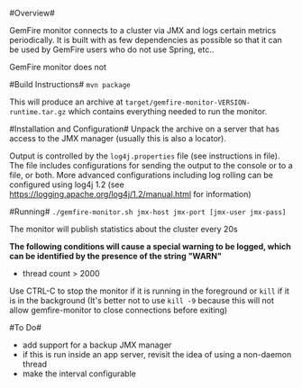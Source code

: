 #Overview#

GemFire monitor  connects to a cluster via JMX and logs certain metrics 
periodically.  It is built with as few dependencies as possible so that it can
be used by GemFire users who do not use Spring, etc..

GemFire monitor does not 

#Build Instructions#
`mvn package`

This will produce an archive at `target/gemfire-monitor-VERSION-runtime.tar.gz`
which contains everything needed to run the monitor.

#Installation and Configuration#
Unpack the archive on a server that has access to the JMX manager 
(usually this is also a locator).

Output is controlled by the `log4j.properties` file (see instructions in file).
The file includes configurations for sending the output to the console or 
to a file, or both.  More advanced configurations including log rolling can
be configured using log4j 1.2 (see https://logging.apache.org/log4j/1.2/manual.html 
for information)

#Running#
`./gemfire-monitor.sh jmx-host jmx-port [jmx-user jmx-pass]`

The monitor will publish statistics about the cluster every 20s 


__The following conditions will cause a special warning to be logged, which can 
be identified by the presence of the string  "WARN"__ 
* thread count > 2000

Use CTRL-C to stop the monitor if it is running in the foreground or 
`kill` if it is in the background (It's better not to use `kill -9` because
this will not allow gemfire-monitor to close connections before exiting)

#To Do#
* add support for a backup JMX manager
* if this is run inside an app server, revisit the idea of using a non-daemon
thread
* make the interval configurable





